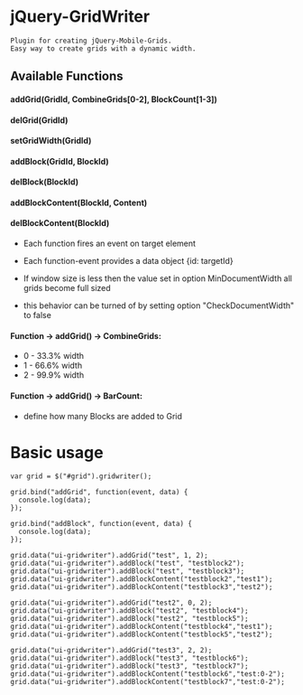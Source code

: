 jQuery-GridWriter
=================
    Plugin for creating jQuery-Mobile-Grids.
    Easy way to create grids with a dynamic width.

## Available Functions
#### addGrid(GridId, CombineGrids[0-2], BlockCount[1-3])
#### delGrid(GridId)
#### setGridWidth(GridId)
#### addBlock(GridId, BlockId) 
#### delBlock(BlockId)
#### addBlockContent(BlockId, Content)
#### delBlockContent(BlockId)

* Each function fires an event on target element
* Each function-event provides a data object {id: targetId}

* If window size is less then the value set in option MinDocumentWidth all grids become full sized
* this behavior can be turned of by setting option "CheckDocumentWidth" to false

#### Function -> addGrid() -> CombineGrids:
 - 0 - 33.3% width
 - 1 - 66.6% width
 - 2 - 99.9% width
 
#### Function -> addGrid() -> BarCount:
 - define how many Blocks are added to Grid 
 
Basic usage
===========

    var grid = $("#grid").gridwriter();	
    
    grid.bind("addGrid", function(event, data) {
      console.log(data);
    });
    
    grid.bind("addBlock", function(event, data) {
      console.log(data);
    });
    
    grid.data("ui-gridwriter").addGrid("test", 1, 2);
    grid.data("ui-gridwriter").addBlock("test", "testblock2");
    grid.data("ui-gridwriter").addBlock("test", "testblock3");
    grid.data("ui-gridwriter").addBlockContent("testblock2","test1");
    grid.data("ui-gridwriter").addBlockContent("testblock3","test2");
    
    grid.data("ui-gridwriter").addGrid("test2", 0, 2);
    grid.data("ui-gridwriter").addBlock("test2", "testblock4");
    grid.data("ui-gridwriter").addBlock("test2", "testblock5");
    grid.data("ui-gridwriter").addBlockContent("testblock4","test1");
    grid.data("ui-gridwriter").addBlockContent("testblock5","test2");
    
    grid.data("ui-gridwriter").addGrid("test3", 2, 2);
    grid.data("ui-gridwriter").addBlock("test3", "testblock6");
    grid.data("ui-gridwriter").addBlock("test3", "testblock7");
    grid.data("ui-gridwriter").addBlockContent("testblock6","test:0-2");
    grid.data("ui-gridwriter").addBlockContent("testblock7","test:0-2");
